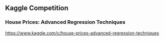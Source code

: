 ## Kaggle Competition
### House Prices: Advanced Regression Techniques

https://www.kaggle.com/c/house-prices-advanced-regression-techniques